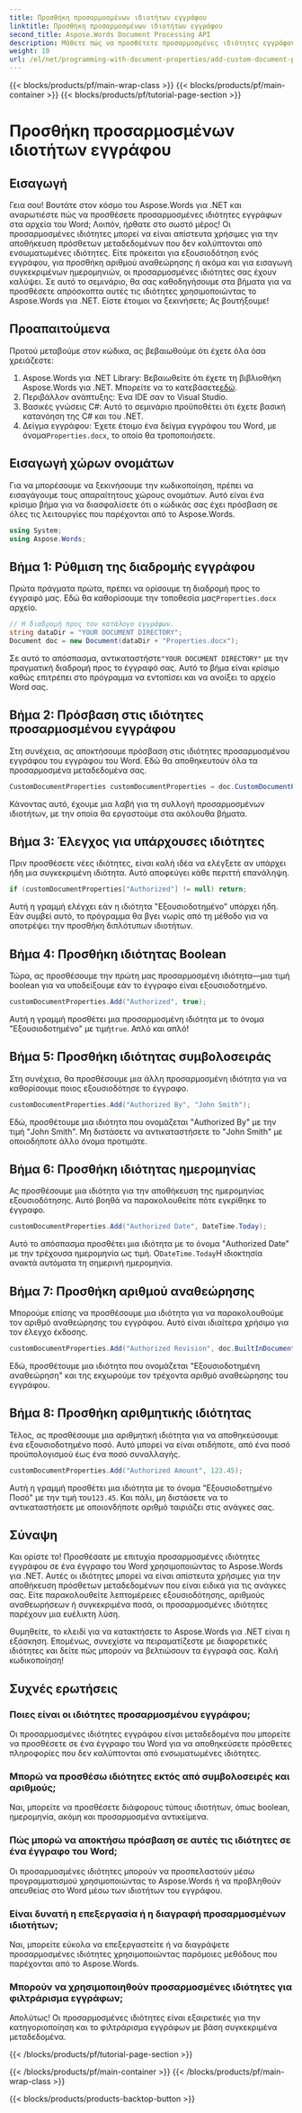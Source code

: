 ```yaml
---
title: Προσθήκη προσαρμοσμένων ιδιοτήτων εγγράφου
linktitle: Προσθήκη προσαρμοσμένων ιδιοτήτων εγγράφου
second_title: Aspose.Words Document Processing API
description: Μάθετε πώς να προσθέτετε προσαρμοσμένες ιδιότητες εγγράφου σε αρχεία Word χρησιμοποιώντας το Aspose.Words για .NET. Ακολουθήστε τον βήμα προς βήμα οδηγό μας για να βελτιώσετε τα έγγραφά σας με πρόσθετα μεταδεδομένα.
weight: 10
url: /el/net/programming-with-document-properties/add-custom-document-properties/
---
```


{{< blocks/products/pf/main-wrap-class >}}
{{< blocks/products/pf/main-container >}}
{{< blocks/products/pf/tutorial-page-section >}}

# Προσθήκη προσαρμοσμένων ιδιοτήτων εγγράφου

## Εισαγωγή

Γεια σου! Βουτάτε στον κόσμο του Aspose.Words για .NET και αναρωτιέστε πώς να προσθέσετε προσαρμοσμένες ιδιότητες εγγράφων στα αρχεία του Word; Λοιπόν, ήρθατε στο σωστό μέρος! Οι προσαρμοσμένες ιδιότητες μπορεί να είναι απίστευτα χρήσιμες για την αποθήκευση πρόσθετων μεταδεδομένων που δεν καλύπτονται από ενσωματωμένες ιδιότητες. Είτε πρόκειται για εξουσιοδότηση ενός εγγράφου, για προσθήκη αριθμού αναθεώρησης ή ακόμα και για εισαγωγή συγκεκριμένων ημερομηνιών, οι προσαρμοσμένες ιδιότητες σας έχουν καλύψει. Σε αυτό το σεμινάριο, θα σας καθοδηγήσουμε στα βήματα για να προσθέσετε απρόσκοπτα αυτές τις ιδιότητες χρησιμοποιώντας το Aspose.Words για .NET. Είστε έτοιμοι να ξεκινήσετε; Ας βουτήξουμε!

## Προαπαιτούμενα

Προτού μεταβούμε στον κώδικα, ας βεβαιωθούμε ότι έχετε όλα όσα χρειάζεστε:

1.  Aspose.Words για .NET Library: Βεβαιωθείτε ότι έχετε τη βιβλιοθήκη Aspose.Words για .NET. Μπορείτε να το κατεβάσετε[εδώ](https://releases.aspose.com/words/net/).
2. Περιβάλλον ανάπτυξης: Ένα IDE σαν το Visual Studio.
3. Βασικές γνώσεις C#: Αυτό το σεμινάριο προϋποθέτει ότι έχετε βασική κατανόηση της C# και του .NET.
4.  Δείγμα εγγράφου: Έχετε έτοιμο ένα δείγμα εγγράφου του Word, με όνομα`Properties.docx`, το οποίο θα τροποποιήσετε.

## Εισαγωγή χώρων ονομάτων

Για να μπορέσουμε να ξεκινήσουμε την κωδικοποίηση, πρέπει να εισαγάγουμε τους απαραίτητους χώρους ονομάτων. Αυτό είναι ένα κρίσιμο βήμα για να διασφαλίσετε ότι ο κώδικάς σας έχει πρόσβαση σε όλες τις λειτουργίες που παρέχονται από το Aspose.Words.

```csharp
using System;
using Aspose.Words;
```

## Βήμα 1: Ρύθμιση της διαδρομής εγγράφου

 Πρώτα πράγματα πρώτα, πρέπει να ορίσουμε τη διαδρομή προς το έγγραφό μας. Εδώ θα καθορίσουμε την τοποθεσία μας`Properties.docx` αρχείο.

```csharp
// Η διαδρομή προς τον κατάλογο εγγράφων.
string dataDir = "YOUR DOCUMENT DIRECTORY";
Document doc = new Document(dataDir + "Properties.docx");
```

 Σε αυτό το απόσπασμα, αντικαταστήστε`"YOUR DOCUMENT DIRECTORY"` με την πραγματική διαδρομή προς το έγγραφό σας. Αυτό το βήμα είναι κρίσιμο καθώς επιτρέπει στο πρόγραμμα να εντοπίσει και να ανοίξει το αρχείο Word σας.

## Βήμα 2: Πρόσβαση στις ιδιότητες προσαρμοσμένου εγγράφου

Στη συνέχεια, ας αποκτήσουμε πρόσβαση στις ιδιότητες προσαρμοσμένου εγγράφου του εγγράφου του Word. Εδώ θα αποθηκευτούν όλα τα προσαρμοσμένα μεταδεδομένα σας.

```csharp
CustomDocumentProperties customDocumentProperties = doc.CustomDocumentProperties;
```

Κάνοντας αυτό, έχουμε μια λαβή για τη συλλογή προσαρμοσμένων ιδιοτήτων, με την οποία θα εργαστούμε στα ακόλουθα βήματα.

## Βήμα 3: Έλεγχος για υπάρχουσες ιδιότητες

Πριν προσθέσετε νέες ιδιότητες, είναι καλή ιδέα να ελέγξετε αν υπάρχει ήδη μια συγκεκριμένη ιδιότητα. Αυτό αποφεύγει κάθε περιττή επανάληψη.

```csharp
if (customDocumentProperties["Authorized"] != null) return;
```

Αυτή η γραμμή ελέγχει εάν η ιδιότητα "Εξουσιοδοτημένο" υπάρχει ήδη. Εάν συμβεί αυτό, το πρόγραμμα θα βγει νωρίς από τη μέθοδο για να αποτρέψει την προσθήκη διπλότυπων ιδιοτήτων.

## Βήμα 4: Προσθήκη ιδιότητας Boolean

Τώρα, ας προσθέσουμε την πρώτη μας προσαρμοσμένη ιδιότητα—μια τιμή boolean για να υποδείξουμε εάν το έγγραφο είναι εξουσιοδοτημένο.

```csharp
customDocumentProperties.Add("Authorized", true);
```

 Αυτή η γραμμή προσθέτει μια προσαρμοσμένη ιδιότητα με το όνομα "Εξουσιοδοτημένο" με τιμή`true`. Απλό και απλό!

## Βήμα 5: Προσθήκη ιδιότητας συμβολοσειράς

Στη συνέχεια, θα προσθέσουμε μια άλλη προσαρμοσμένη ιδιότητα για να καθορίσουμε ποιος εξουσιοδότησε το έγγραφο.

```csharp
customDocumentProperties.Add("Authorized By", "John Smith");
```

Εδώ, προσθέτουμε μια ιδιότητα που ονομάζεται "Authorized By" με την τιμή "John Smith". Μη διστάσετε να αντικαταστήσετε το "John Smith" με οποιοδήποτε άλλο όνομα προτιμάτε.

## Βήμα 6: Προσθήκη ιδιότητας ημερομηνίας

Ας προσθέσουμε μια ιδιότητα για την αποθήκευση της ημερομηνίας εξουσιοδότησης. Αυτό βοηθά να παρακολουθείτε πότε εγκρίθηκε το έγγραφο.

```csharp
customDocumentProperties.Add("Authorized Date", DateTime.Today);
```

 Αυτό το απόσπασμα προσθέτει μια ιδιότητα με το όνομα "Authorized Date" με την τρέχουσα ημερομηνία ως τιμή. Ο`DateTime.Today`Η ιδιοκτησία ανακτά αυτόματα τη σημερινή ημερομηνία.

## Βήμα 7: Προσθήκη αριθμού αναθεώρησης

Μπορούμε επίσης να προσθέσουμε μια ιδιότητα για να παρακολουθούμε τον αριθμό αναθεώρησης του εγγράφου. Αυτό είναι ιδιαίτερα χρήσιμο για τον έλεγχο έκδοσης.

```csharp
customDocumentProperties.Add("Authorized Revision", doc.BuiltInDocumentProperties.RevisionNumber);
```

Εδώ, προσθέτουμε μια ιδιότητα που ονομάζεται "Εξουσιοδοτημένη αναθεώρηση" και της εκχωρούμε τον τρέχοντα αριθμό αναθεώρησης του εγγράφου.

## Βήμα 8: Προσθήκη αριθμητικής ιδιότητας

Τέλος, ας προσθέσουμε μια αριθμητική ιδιότητα για να αποθηκεύσουμε ένα εξουσιοδοτημένο ποσό. Αυτό μπορεί να είναι οτιδήποτε, από ένα ποσό προϋπολογισμού έως ένα ποσό συναλλαγής.

```csharp
customDocumentProperties.Add("Authorized Amount", 123.45);
```

 Αυτή η γραμμή προσθέτει μια ιδιότητα με το όνομα "Εξουσιοδοτημένο Ποσό" με την τιμή του`123.45`. Και πάλι, μη διστάσετε να το αντικαταστήσετε με οποιονδήποτε αριθμό ταιριάζει στις ανάγκες σας.

## Σύναψη

Και ορίστε το! Προσθέσατε με επιτυχία προσαρμοσμένες ιδιότητες εγγράφου σε ένα έγγραφο του Word χρησιμοποιώντας το Aspose.Words για .NET. Αυτές οι ιδιότητες μπορεί να είναι απίστευτα χρήσιμες για την αποθήκευση πρόσθετων μεταδεδομένων που είναι ειδικά για τις ανάγκες σας. Είτε παρακολουθείτε λεπτομέρειες εξουσιοδότησης, αριθμούς αναθεωρήσεων ή συγκεκριμένα ποσά, οι προσαρμοσμένες ιδιότητες παρέχουν μια ευέλικτη λύση.

Θυμηθείτε, το κλειδί για να κατακτήσετε το Aspose.Words για .NET είναι η εξάσκηση. Επομένως, συνεχίστε να πειραματίζεστε με διαφορετικές ιδιότητες και δείτε πώς μπορούν να βελτιώσουν τα έγγραφά σας. Καλή κωδικοποίηση!

## Συχνές ερωτήσεις

### Ποιες είναι οι ιδιότητες προσαρμοσμένου εγγράφου;
Οι προσαρμοσμένες ιδιότητες εγγράφου είναι μεταδεδομένα που μπορείτε να προσθέσετε σε ένα έγγραφο του Word για να αποθηκεύσετε πρόσθετες πληροφορίες που δεν καλύπτονται από ενσωματωμένες ιδιότητες.

### Μπορώ να προσθέσω ιδιότητες εκτός από συμβολοσειρές και αριθμούς;
Ναι, μπορείτε να προσθέσετε διάφορους τύπους ιδιοτήτων, όπως boolean, ημερομηνία, ακόμη και προσαρμοσμένα αντικείμενα.

### Πώς μπορώ να αποκτήσω πρόσβαση σε αυτές τις ιδιότητες σε ένα έγγραφο του Word;
Οι προσαρμοσμένες ιδιότητες μπορούν να προσπελαστούν μέσω προγραμματισμού χρησιμοποιώντας το Aspose.Words ή να προβληθούν απευθείας στο Word μέσω των ιδιοτήτων του εγγράφου.

### Είναι δυνατή η επεξεργασία ή η διαγραφή προσαρμοσμένων ιδιοτήτων;
Ναι, μπορείτε εύκολα να επεξεργαστείτε ή να διαγράψετε προσαρμοσμένες ιδιότητες χρησιμοποιώντας παρόμοιες μεθόδους που παρέχονται από το Aspose.Words.

### Μπορούν να χρησιμοποιηθούν προσαρμοσμένες ιδιότητες για φιλτράρισμα εγγράφων;
Απολύτως! Οι προσαρμοσμένες ιδιότητες είναι εξαιρετικές για την κατηγοριοποίηση και το φιλτράρισμα εγγράφων με βάση συγκεκριμένα μεταδεδομένα.

{{< /blocks/products/pf/tutorial-page-section >}}

{{< /blocks/products/pf/main-container >}}
{{< /blocks/products/pf/main-wrap-class >}}

{{< blocks/products/products-backtop-button >}}
